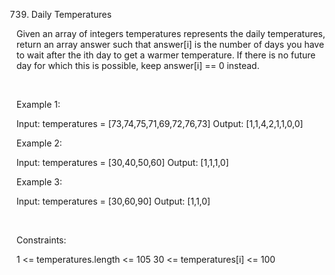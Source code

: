 739. Daily Temperatures

Given an array of integers temperatures represents the daily temperatures, return an array answer such that answer[i] is the number of days you have to wait after the ith day to get a warmer temperature. If there is no future day for which this is possible, keep answer[i] == 0 instead.

 

Example 1:

Input: temperatures = [73,74,75,71,69,72,76,73]
Output: [1,1,4,2,1,1,0,0]


Example 2:

Input: temperatures = [30,40,50,60]
Output: [1,1,1,0]


Example 3:

Input: temperatures = [30,60,90]
Output: [1,1,0]


 

Constraints:

1 <= temperatures.length <= 105
30 <= temperatures[i] <= 100